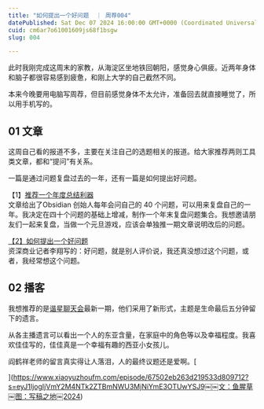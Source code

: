 ```yaml
---
title: "如何提出一个好问题  ｜ 周荐004"
datePublished: Sat Dec 07 2024 16:00:00 GMT+0000 (Coordinated Universal Time)
cuid: cm6ar7o61001609js68f1bsgw
slug: 004

---
```


此时我刚完成这周末的家教，从海淀区坐地铁回朝阳，感觉身心俱疲。近两年身体和脑子都很容易感到疲惫，和刚上大学的自己截然不同。

本来今晚要用电脑写周荐，但目前感觉身体不太允许，准备回去就直接睡觉了，所以用手机写的。

## 01 文章

这周自己看的报道不多，主要在关注自己的选题相关的报道。给大家推荐两则工具类文章，都和“提问”有关系。  
  
一篇是通过问题复盘过去的一年，还有一篇是如何提出好问题。  
  
【1】[推](https://mp.weixin.qq.com/s?__biz=Mzk0OTYzNjg4NA==&mid=2247484766&idx=1&sn=aa5986df160ff84a14345d89f7463f57&scene=21#wechat_redirect)[荐一个年度总结利器  
](https://mp.weixin.qq.com/s?__biz=Mzk0OTYzNjg4NA==&mid=2247484766&idx=1&sn=aa5986df160ff84a14345d89f7463f57&scene=21#wechat_redirect)文章给出了Obsidian 创始人每年会问自己的 40 个问题，可以用来复盘自己的一年。我决定在四十个问题的基础上增减，制作一个年末复盘问题集合。我想邀请朋友们一起来复盘，当做一个元旦游戏，应该会单独推一期文章说明改后的问题。  
  
[【2】如何提出一个](https://mp.weixin.qq.com/s?__biz=MzI0MTQ1MTMzNQ==&mid=2247484760&idx=1&sn=43632068e55a3b15234da7648ee8fea0&scene=21#wechat_redirect)[好问题](https://mp.weixin.qq.com/s?__biz=MzI0MTQ1MTMzNQ==&mid=2247484760&idx=1&sn=43632068e55a3b15234da7648ee8fea0&scene=21#wechat_redirect)  
资深商业记者李翔写的：好问题，就是别人评价说，我还真没想过这个问题，或者，我经常想这个问题。

## 02 播客

我想推荐的是[谐星聊天会](https://www.xiaoyuzhoufm.com/episode/67502eb263d219533d809712?s=eyJ1IjogIjVmY2M4NTk2ZTBmNWU3MjNiYmE3OTUwYSJ9)最新一期，他们采用了新形式，主题是生命最后五分钟留下的遗言。  
  
从各主播遗言可以看出一个人的东亚含量，在家庭中的角色等以及幸福程度。我喜欢佳佳写的，佳佳真是一个幸福有趣的西亚小女孩儿。  
  
阎鹤祥老师的留言真实得让人落泪，人的最终议题还是爱啊。[  
  
](https://www.xiaoyuzhoufm.com/episode/67502eb263d219533d809712?s=eyJ1IjogIjVmY2M4NTk2ZTBmNWU3MjNiYmE3OTUwYSJ9￼￼文：鱼腥草￼图：写稿之地￼2024)